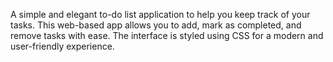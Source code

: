 A simple and elegant to-do list application to help you keep track of your tasks. This web-based app allows you to add, mark as completed, and remove tasks with ease. The interface is styled using CSS for a modern and user-friendly experience.
